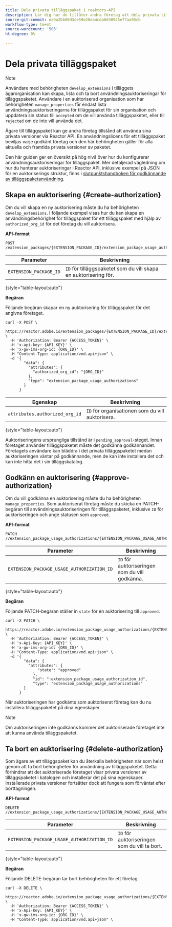 ```yaml
---
title: Dela privata tilläggspaket i reaktors-API
description: Lär dig hur du tillåter andra företag att dela privata tilläggspaket i Reactor API.
source-git-commit: ea9a2bb00d3ce59e28ea4cda0d30945e77aa95cb
workflow-type: tm+mt
source-wordcount: '503'
ht-degree: 0%

---
```



# Dela privata tilläggspaket

>[!NOTE]
>
>Användare med behörigheten `develop_extensions` i tilläggets ägarorganisation kan skapa, lista och ta bort användningsauktoriseringar för tilläggspaketet. Användare i en auktoriserad organisation som har behörigheten `manage_properties` får endast lista användningsauktoriseringarna för tilläggspaket för sin organisation och uppdatera sin status till `accepted` om de vill använda tilläggspaketet, eller till `rejected` om de inte vill använda det.

Ägare till tilläggspaket kan ge andra företag tillstånd att använda sina privata versioner via Reactor API. En användningslicens för ett tilläggspaket beviljas varje godkänt företag och den här behörigheten gäller för alla aktuella och framtida privata versioner av paketet.

Den här guiden ger en översikt på hög nivå över hur du konfigurerar användningsauktoriseringar för tilläggspaket. Mer detaljerad vägledning om hur du hanterar auktoriseringar i Reactor API, inklusive exempel på JSON för en auktoriserings struktur, finns i [slutpunktshandboken för godkännande av tilläggspaketanvändning](../endpoints/extension-package-usage-authorizations.md).

## Skapa en auktorisering {#create-authorization}

Om du vill skapa en ny auktorisering måste du ha behörigheten `develop_extensions`. I följande exempel visas hur du kan skapa en användningsbehörighet för tilläggspaket för ett tilläggspaket med hjälp av `authorized_org_id` för det företag du vill auktorisera.

**API-format**

```http
POST /extension_packages/{EXTENSION_PACKAGE_ID}/extension_package_usage_authorizations
```

| Parameter | Beskrivning |
| --- | --- |
| `EXTENSION_PACKAGE_ID` | `ID` för tilläggspaketet som du vill skapa en auktorisering för. |

{style="table-layout:auto"}

**Begäran**

Följande begäran skapar en ny auktorisering för tilläggspaket för det angivna företaget.

```shell
curl -X POST \
  https://reactor.adobe.io/extension_packages/{EXTENSION_PACKAGE_ID}/extension_package_usage_authorizations \
  -H 'Authorization: Bearer {ACCESS_TOKEN}' \
  -H 'x-api-key: {API_KEY}' \
  -H 'x-gw-ims-org-id: {ORG_ID}' \
  -H "Content-Type: application/vnd.api+json" \
  -d '{
        "data": {
          "attributes": {
            "authorized_org_id": "{ORG_ID}"
          },
          "type": "extension_package_usage_authorizations"
        }
      } 
```

| Egenskap | Beskrivning |
| --- | --- |
| `attributes.authorized_org_id` | `ID` för organisationen som du vill auktorisera. |

{style="table-layout:auto"}

Auktoriseringens ursprungliga tillstånd är i `pending_approval`-steget. Innan företaget använder tilläggspaketet måste det godkänna godkännandet. Företagets användare kan bläddra i det privata tilläggspaketet medan auktoriseringen väntar på godkännande, men de kan inte installera det och kan inte hitta det i sin tilläggskatalog.

## Godkänn en auktorisering {#approve-authorization}

Om du vill godkänna en auktorisering måste du ha behörigheten `manage_properties`. Som auktoriserat företag måste du skicka en PATCH-begäran till användningsauktoriseringen för tilläggspaketet, inklusive `ID` för auktoriseringen och ange statusen som `approved`.

**API-format**

```http
PATCH //extension_package_usage_authorizations/{EXTENSION_PACKAGE_USAGE_AUTHORIZATION_ID}
```

| Parameter | Beskrivning |
| --- | --- |
| `EXTENSION_PACKAGE_USAGE_AUTHORIZATION_ID` | `ID` för auktoriseringen som du vill godkänna. |

{style="table-layout:auto"}

**Begäran**

Följande PATCH-begäran ställer in `state` för en auktorisering till `approved`.

```shell
curl -X PATCH \
  https://reactor.adobe.io/extension_package_usage_authorizations/{EXTENSION_PACKAGE_USAGE_AUTHORIZATION_ID} \
  -H 'Authorization: Bearer {ACCESS_TOKEN}' \
  -H 'x-Api-Key: {API_KEY}' \
  -H 'x-gw-ims-org-id: {ORG_ID}' \
  -H "Content-Type: application/vnd.api+json" \
  -d '{
        "data": {
          "attributes": {
	          "state": "approved"
	        },
	        "id": ":extension_package_usage_authorization_id",
	        "type": "extension_package_usage_authorizations"
        }
      }
```

När auktoriseringen har godkänts som auktoriserat företag kan du nu installera tilläggspaketet på dina egenskaper.

>[!NOTE]
>
>Om auktoriseringen inte godkänns kommer det auktoriserade företaget inte att kunna använda tilläggspaketet.

## Ta bort en auktorisering {#delete-authorization}

Som ägare av ett tilläggspaket kan du återkalla behörigheten när som helst genom att ta bort behörigheten för användning av tilläggspaketet. Detta förhindrar att det auktoriserade företaget visar privata versioner av tilläggspaketet i katalogen och installerar det på sina egenskaper. Installerade privata versioner fortsätter dock att fungera som förväntat efter borttagningen.

**API-format**

```http
DELETE //extension_package_usage_authorizations/{EXTENSION_PACKAGE_USAGE_AUTHORIZATION_ID}
```

| Parameter | Beskrivning |
| --- | --- |
| `EXTENSION_PACKAGE_USAGE_AUTHORIZATION_ID` | `ID` för auktoriseringen som du vill ta bort. |

{style="table-layout:auto"}

**Begäran**

Följande DELETE-begäran tar bort behörigheten för ett företag.

```shell
curl -X DELETE \
  https://reactor.adobe.io/extension_package_usage_authorizations/{EXTENSION_PACKAGE_USAGE_AUTHORIZATION_ID} \
  -H 'Authorization: Bearer {ACCESS_TOKEN}' \
  -H 'x-Api-Key: {API_KEY}' \
  -H 'x-gw-ims-org-id: {ORG_ID}' \
  -H "Content-Type: application/vnd.api+json" \
```
